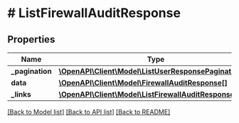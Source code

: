# # ListFirewallAuditResponse

## Properties

Name | Type | Description | Notes
------------ | ------------- | ------------- | -------------
**_pagination** | [**\OpenAPI\Client\Model\ListUserResponsePagination**](ListUserResponsePagination.md) |  |
**data** | [**\OpenAPI\Client\Model\FirewallAuditResponse[]**](FirewallAuditResponse.md) |  |
**_links** | [**\OpenAPI\Client\Model\ListFirewallAuditResponseLinks**](ListFirewallAuditResponseLinks.md) |  |

[[Back to Model list]](../../README.md#models) [[Back to API list]](../../README.md#endpoints) [[Back to README]](../../README.md)
